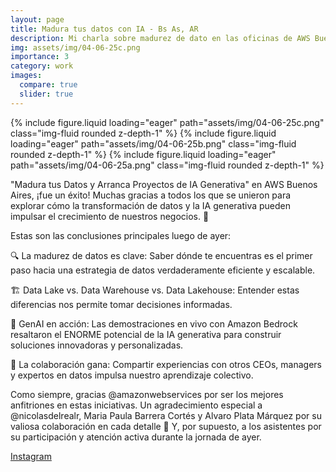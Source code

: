 ```yaml
---
layout: page
title: Madura tus datos con IA - Bs As, AR
description: Mi charla sobre madurez de dato en las oficinas de AWS Buenos Aires, Argentina, 4 de junio de 2025
img: assets/img/04-06-25c.png
importance: 3
category: work
images:
  compare: true
  slider: true
---
```


<swiper-container keyboard="true" navigation="true" pagination="true" pagination-clickable="true" pagination-dynamic-bullets="true" rewind="true">
  <swiper-slide>{% include figure.liquid loading="eager" path="assets/img/04-06-25c.png" class="img-fluid rounded z-depth-1" %}</swiper-slide>
  <swiper-slide>{% include figure.liquid loading="eager" path="assets/img/04-06-25b.png" class="img-fluid rounded z-depth-1" %}</swiper-slide>
    <swiper-slide>{% include figure.liquid loading="eager" path="assets/img/04-06-25a.png" class="img-fluid rounded z-depth-1" %}</swiper-slide>
</swiper-container>

"Madura tus Datos y Arranca Proyectos de IA Generativa" en AWS Buenos Aires, ¡fue un éxito! Muchas gracias a todos los que se unieron para explorar cómo la transformación de datos y la IA generativa pueden impulsar el crecimiento de nuestros negocios. 🚀

Estas son las conclusiones principales luego de ayer:

🔍 La madurez de datos es clave: Saber dónde te encuentras es el primer paso hacia una estrategia de datos verdaderamente eficiente y escalable.

🏗️ Data Lake vs. Data Warehouse vs. Data Lakehouse: Entender estas diferencias nos permite tomar decisiones informadas.

🤖 GenAI en acción: Las demostraciones en vivo con Amazon Bedrock resaltaron el ENORME potencial de la IA generativa para construir soluciones innovadoras y personalizadas.

🤝 La colaboración gana: Compartir experiencias con otros CEOs, managers y expertos en datos impulsa nuestro aprendizaje colectivo.

Como siempre, gracias @amazonwebservices por ser los mejores anfitriones en estas iniciativas. Un agradecimiento especial a @nicolasdelrealr, Maria Paula Barrera Cortés y Alvaro Plata Márquez por su valiosa colaboración en cada detalle 👏 Y, por supuesto, a los asistentes por su participación y atención activa durante la jornada de ayer.

[Instagram](https://www.instagram.com/teracloud.io/p/C-nP75OCW8h/?img_index=1)
